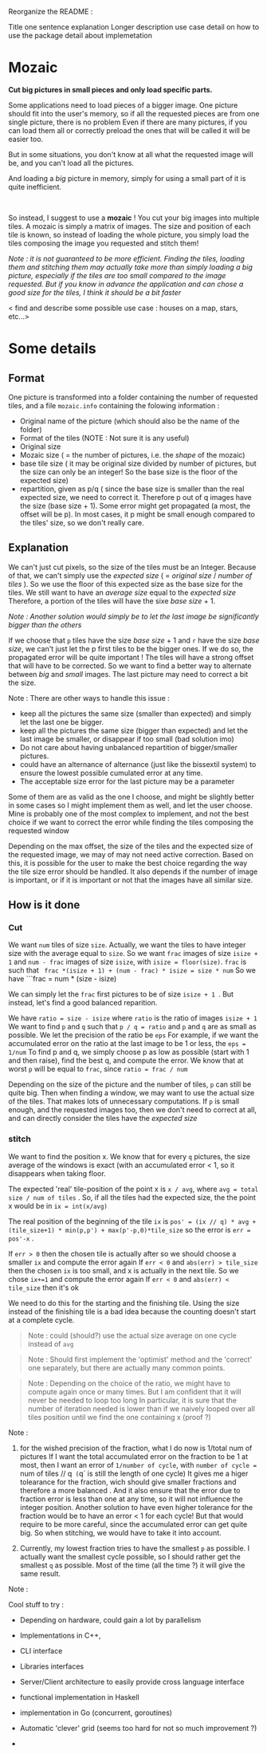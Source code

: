 
Reorganize the README :

Title
one sentence explanation
Longer description
use case
detail on how to use the package
detail about implemetation

# Mozaic

**Cut big pictures in small pieces and only load specific parts.**


Some applications need to load pieces of a bigger image.
One picture should fit into the user's memory, so if all the requested pieces are from one single picture, there is no problem
Even if there are many pictures, if you can load them all or correctly preload the ones that will be called it will be easier too.

But in some situations, you don't know at all what the requested image will be, and you can't load all the pictures.

And loading a *big* picture in memory, simply for using a small part of it is quite inefficient.

<br>

So instead, I suggest to use a **mozaic** !
You cut your big images into multiple tiles. A mozaic is simply a matrix of images.
The size and position of each tile is known, so instead of loading the whole picture, you simply load the tiles composing the image you requested and stitch them!

*Note : it is not guaranteed to be more efficient. Finding the tiles, loading them and stitching them may actually take more than simply loading a big picture, especially if the tiles are too small compared to the image requested.*
*But if you know in advance the application and can chose a good size for the tiles, I think it should be a bit faster*


< find and describe some possible use case : houses on a map, stars, etc...>

# Some details

## Format

One picture is transformed into a folder containing the number of requested tiles, and a file `mozaic.info` containing the folowing information :

 * Original name of the picture (which should also be the name of the folder)
 * Format of the tiles (NOTE : Not sure it is any useful)
 * Original size
 * Mozaic size ( = the number of pictures, i.e. the *shape* of the mozaic)
 * base tile size ( it may be original size divided by number of pictures, but the size can only be an integer! So the base size is the floor of the expected size)
 * repartition, given as p/q ( since the base size is smaller than the real expected size, we need to correct it. Therefore p out of q images have the size (base size + 1).
 Some error might get propagated (a most, the offset will be p).
In most cases, it p might be small enough compared to the tiles' size, so we don't really care.

## Explanation

We can't just cut pixels, so the size of the tiles must be an Integer.
Because of that, we can't simply use the *expected size* ( = *original size* / *number of tiles* ).
So we use the floor of this expected size as the base size for the tiles.
We still want to have an *average size* equal to the *expected size*
Therefore, a portion of the tiles will have the sixe *base size* + 1.

*Note : Another solution would simply be to let the last image be significantly bigger than the others*

If we choose that `p` tiles have the size *base size* + 1 and `r` have the size *base size*, we can't just let the p first tiles to be the bigger ones.
If we do so, the propagated error will be quite important ! The tiles will have a strong offset that will have to be corrected.
So we want to find a better way to alternate between *big* and *small* images.
The last picture may need to correct a bit the size.

Note : There are other ways to handle this issue :

* keep all the pictures the same size (smaller than expected) and simply let the last one be bigger.
* keep all the pictures the same size (bigger than expected) and let the last image be smaller, or disappear if too small (bad solution imo)
* Do not care about having unbalanced repartition of bigger/smaller pictures.
* could have an alternance of alternance (just like the bissextil system) to ensure the lowest possible cumulated error at any time.
* The acceptable size error for the last picture may be a parameter

Some of them are as valid as the one I choose, and might be slightly better in some cases so I might implement them as well, and let the user choose.
Mine is probably one of the most complex to implement, and not the best choice if we want to correct the error while finding the tiles composing the requested window

Depending on the max offset, the size of the tiles and the expected size of the requested image, we may of may not need active correction. Based on this, it is possible for the user to make the best choice regarding the way the tile size error should be handled.
It also depends if the number of image is important, or if it is important or not that the images have all similar size.


## How is it done

### Cut

We want `num` tiles of size `size`.
Actually, we want the tiles to have integer size with the average equal to `size`.
So we want `frac` images of size ```isize + 1``` and ```num - frac``` images of size ```isize```, with ```isize = floor(size)```.
`frac` is such that ``` frac *(isize + 1) + (num - frac) * isize = size * num```
So we have ```frac = num * (size - isize)

We can simply let the `frac` first pictures to be of size ```isize + 1 ```. But instead, let's find a good balanced reparition.

We have ```ratio = size - isize``` where `ratio` is the ratio of images ```isize + 1 ```
We want to find `p` and `q` such that ```p / q = ratio``` and `p` and `q` are as small as possible.
We let the precision of the ratio be `eps`
For example, if we want the accumulated error on the ratio at the last image to be 1 or less, the ```eps = 1/num```
To find p and q, we simply choose p as low as possible (start with 1 and then raise), find the best q, and compute the error.
We know that at worst `p` will be equal to `frac`, since ```ratio = frac / num```

Depending on the size of the picture and the number of tiles, `p` can still be quite big. Then when finding a window, we may want to use the actual size of the tiles.
That makes lots of unnecessary computations. If `p` is small enough, and the requested images too, then we don't need to correct at all, and can directly consider the tiles have the *expected size*

### stitch

We want to find the position x. We know that for every `q` pictures, the size average of the windows is exact (with an accumulated error < 1, so it disappears when taking floor.

The expected 'real' tile-position of the point x is ` x / avg `, where `avg = total size / num of tiles` .
So, if all the tiles had the expected size, the the point x would be in `ix = int(x/avg)`

The real position of the beginning of the tile `ix` is `pos' = (ix // q) * avg + (tile_size+1) * min(p,p') + max(p'-p,0)*tile_size`
so the error is `err = pos'-x` .

If `err > 0` then the chosen tile is actually after so we should choose a smaller `ix` and compute the error again
If `err < 0` and `abs(err) > tile_size` then the chosen `ix` is too small, and x is actually in the next tile. So we chose `ix+=1` and compute the error again
If `err < 0` and `abs(err) < tile_size` then it's ok

We need to do this for the starting and the finishing tile. Using the size instead of the finishing tile is a bad idea because the counting doesn't start at a complete cycle.

> Note : could (should?) use the actual size average on one cycle instead of `avg`

> Note : Should first implement the 'optimist' method and the 'correct' one separately, but there are actually many common points.

> Note : Depending on the choice of the ratio, we might have to compute again once or many times. But I am confident that it will never be needed to loop too long
> In particular, it is sure that the number of iteration needed is lower than if we naively looped over all tiles position until we find the one containing x (proof ?)

Note :

1. for the wished precision of the fraction, what I do now is 1/total num of pictures
If I want the total accumulated error on the fraction to be 1 at most, then I want an error of `1/number of cycle`, with `number of cycle = `num of tiles // q` (`q` is still the length of one cycle)
It gives me a higer tolearance for the fraction, wich should give smaller fractions and therefore a more balanced . And it also ensure that the error due to fraction error is less than one at any time, so it will not influence the integer position.
Another solution to have even higher tolerance for the fraction would be to have an error < 1 for each cycle! But that would require to be more careful, since the accumulated error can get quite big. So when stitching, we would have to take it into account.

2. Currently, my lowest fraction tries to have the smallest `p` as possible. I actually want the smallest cycle possible, so I should rather get the smallest `q` as possible. Most of the time (all the time ?) it will give the same result.



Note :

Cool stuff to try :

* Depending on hardware, could gain a lot by parallelism
* Implementations in C++,
* CLI interface
* Libraries interfaces
* Server/Client architecture to easily provide cross language interface
* functional implementation in Haskell
* implementation in Go (concurrent, goroutines)

* Automatic 'clever' grid (seems too hard for not so much improvement ?)
*